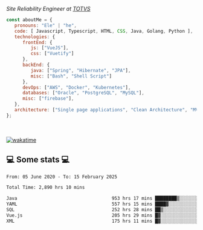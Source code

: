 <p><em>Site Reliability Engineer at <a href="https://www.totvs.com/">TOTVS</a></br>
</em></p>


```javascript
const aboutMe = {
   pronouns: "Ele" | "he",
   code: [ Javascript, Typescript, HTML, CSS, Java, Golang, Python ],
   technologies: {
      frontEnd: {
         js: ["VueJS"],
         css: ["Vuetify"]
      },
      backEnd: {
         java: ["Spring", "Hibernate", "JPA"],
         misc: ["Bash", "Shell Script"]
      },
      devOps: ["AWS", "Docker", "Kubernetes"],
      databases: ["Oracle", "PostgreSQL", "MySQL"],
      misc: ["firebase"],
   },
   architecture: ["Single page applications", "Clean Architecture", "MVC", "Microservices"],
};
```
</br></br>
[![wakatime](https://wakatime.com/badge/user/a3a8ed06-d304-4d6b-bc86-4adc418cdea7.svg)](https://wakatime.com/@a3a8ed06-d304-4d6b-bc86-4adc418cdea7)
<h2>💻 Some stats 💻</h2>

<!--START_SECTION:waka-->

```txt
From: 05 June 2020 - To: 15 February 2025

Total Time: 2,890 hrs 10 mins

Java                                   953 hrs 17 mins ████████▒░░░░░░░░░░░░░░░░   32.98 %
YAML                                   557 hrs 15 mins ████▓░░░░░░░░░░░░░░░░░░░░   19.28 %
SQL                                    252 hrs 28 mins ██▒░░░░░░░░░░░░░░░░░░░░░░   08.74 %
Vue.js                                 205 hrs 29 mins █▓░░░░░░░░░░░░░░░░░░░░░░░   07.11 %
XML                                    175 hrs 11 mins █▓░░░░░░░░░░░░░░░░░░░░░░░   06.06 %
```

<!--END_SECTION:waka-->
